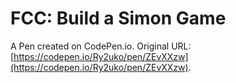 # FCC: Build a Simon Game

A Pen created on CodePen.io. Original URL: [https://codepen.io/Ry2uko/pen/ZEvXXzw](https://codepen.io/Ry2uko/pen/ZEvXXzw).


